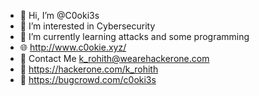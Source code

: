 - 👋 Hi, I’m @C0oki3s
- 👀 I’m interested in Cybersecurity
- 🌱 I’m currently learning attacks and some programming 
- 🌐 http://www.c0okie.xyz/
- :email: Contact Me k_rohith@wearehackerone.com
- :bug: https://hackerone.com/k_rohith
- :ant: https://bugcrowd.com/c0oki3s
